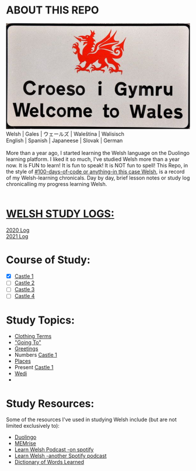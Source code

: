 # ABOUT THIS REPO 
![Croeso i Gymru](https://github.com/EO4wellness/T-I-L/blob/main/polyglot/gales/images/croeso%20i%20gymru%20sign.jpg)<br>
      Welsh   | Gales    | ウェールズ  | Waleština | Walisisch<br>
      English | Spanish  | Japaneese | Slovak     | German <br>
<br>
More than a year ago, I started learning the Welsh language on the Duolingo learning platform.  I liked it so much, I've studied Welsh more than a year now. It is FUN to learn! It is fun to speak! It is NOT fun to spell! This Repo, in the style of [#100-days-of-code or anything-in this case Welsh](https://github.com/EO4wellness/100-days-of-code), is a record of my Welsh-learning chronicals.  Day by day, brief lesson notes or study log chronicalling my progress learning Welsh. <br>
<br>
# [WELSH STUDY LOGS:](https://github.com/EO4wellness/T-I-L/tree/main/polyglot/gales/study-logs)<br>
[2020 Log](https://github.com/EO4wellness/T-I-L/blob/main/polyglot/gales/study-logs/2020_log.md)<br>
[2021 Log](https://github.com/EO4wellness/T-I-L/tree/main/polyglot/gales/study-logs/2021_log.md) <br>

# Course of Study:
-[x] [Castle 1](https://github.com/EO4wellness/T-I-L/blob/main/polyglot/gales/Castle-1/README.md)<br>
-[ ] [Castle 2](https://github.com/EO4wellness/T-I-L/blob/main/polyglot/gales/Castle-2/README.md)<br>
-[ ] [Castle 3](https://github.com/EO4wellness/T-I-L/blob/main/polyglot/gales/Castle-3/README.md)<br>
-[ ] [Castle 4](https://github.com/EO4wellness/T-I-L/blob/main/polyglot/gales/Castle-4/README.md) 

# Study Topics: 
* [Clothing Terms](https://github.com/EO4wellness/T-I-L/blob/main/polyglot/gales/Castle-1/Clothing.md) <br>
* ["Going To"](https://github.com/EO4wellness/T-I-L/blob/main/polyglot/gales/Castle-2/Going-To.md) <br>
* [Greetings](https://github.com/EO4wellness/T-I-L/blob/main/polyglot/gales/Castle-1/welcome-greet1-greet2.md) <br>
* Numbers [Castle 1](https://github.com/EO4wellness/T-I-L/blob/main/polyglot/gales/Castle-1/Numbers-1.md)
* [Places](https://github.com/EO4wellness/T-I-L/blob/main/polyglot/gales/Castle-2/Places.MD)<br>
* Present [Castle 1](https://github.com/EO4wellness/T-I-L/blob/main/polyglot/gales/Castle-1/Present%201)<br>
* [Wedi](https://github.com/EO4wellness/T-I-L/blob/main/polyglot/gales/Castle-2/Wedi.md)
* <br>


# Study Resources:
Some of the resources I've used in studying Welsh include (but are not limited exclusively to):
* [Duolingo](https://www.duolingo.com/)<br>
* [MEMrise](https://app.memrise.com/course/1165412/duolingo-welsh-review-with-full-audio/)<br>
* [Learn Welsh Podcast -on spotify](https://open.spotify.com/show/0PejlkPIV33uxLZJBkBNf1?si=jPcObnGfRFSn9QBLXGvKDA)<br>
* [Learn Welsh -another Spotify podcast](https://open.spotify.com/show/2wwpoISiUqX4jc0gV38Dwp?si=_8SesD9uSv2O0flImmHJwQ)<br>
* [Dictionary of Words Learned](https://www.duolingo.com/words)<br>
